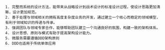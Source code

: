 	1. 完整而系统的设计方法，能带来从战略设计到战术设计的标准设计过程，使设计思路更加清晰，设计更加规范。
	2. 善于处理与领域相关的拥有高度复杂度业务的开发，通过建立一个核心而稳定的领域模型，有利于领域知识的传递与传承。
	3. 强调团队与领域专家合作，能够帮助团队建立一个沟通良好的氛围，构建一致的架构体系。
	4. 设计思想、原则与模式有助于提高架构设计能力。
	5. 微服务需要遵循DDD架构原则
	6. DDD也适用于传统单体应用
